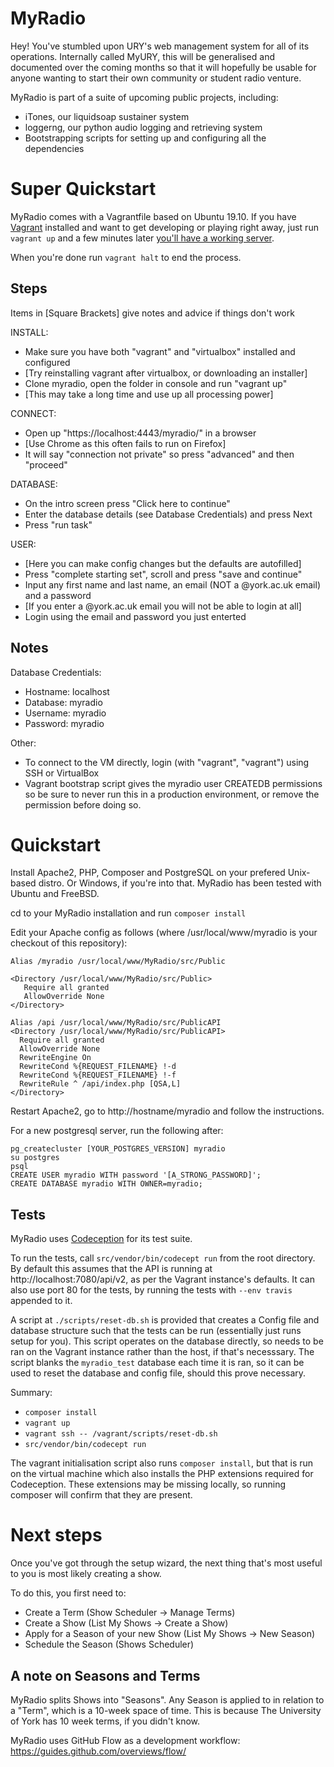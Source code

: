 MyRadio
=======

Hey! You've stumbled upon URY's web management system for all of its operations.
Internally called MyURY, this will be generalised and documented over the
coming months so that it will hopefully be usable for anyone wanting to start
their own community or student radio venture.

MyRadio is part of a suite of upcoming public projects, including:
- iTones, our liquidsoap sustainer system
- loggerng, our python audio logging and retrieving system
- Bootstrapping scripts for setting up and configuring all the dependencies

Super Quickstart
==========
MyRadio comes with a Vagrantfile based on Ubuntu 19.10.
If you have [Vagrant](https://www.vagrantup.com) installed and want to get
developing or playing right away, just run `vagrant up` and a few minutes
later [you'll have a working server](https://localhost:4443/myradio/).

When you're done run `vagrant halt` to end the process.

Steps
-----
Items in [Square Brackets] give notes and advice if things don't work

INSTALL:
 - Make sure you have both "vagrant" and "virtualbox" installed and configured
 - [Try reinstalling vagrant after virtualbox, or downloading an installer]
 - Clone myradio, open the folder in console and run "vagrant up"
 - [This may take a long time and use up all processing power]

CONNECT:
 - Open up "https://localhost:4443/myradio/" in a browser
 - [Use Chrome as this often fails to run on Firefox]
 - It will say "connection not private" so press "advanced" and then "proceed"

DATABASE:
 - On the intro screen press "Click here to continue"
 - Enter the database details (see Database Credentials) and press Next
 - Press "run task"
 
USER:
 - [Here you can make config changes but the defaults are autofilled]
 - Press "complete starting set", scroll and press "save and continue"
 - Input any first name and last name, an email (NOT a @york.ac.uk email) and a password
 - [If you enter a @york.ac.uk email you will not be able to login at all]
 - Login using the email and password you just enterted

Notes
-----
Database Credentials:
 - Hostname: localhost
 - Database: myradio
 - Username: myradio
 - Password: myradio

Other:
 - To connect to the VM directly, login (with "vagrant", "vagrant") using SSH or VirtualBox
 - Vagrant bootstrap script gives the myradio user CREATEDB permissions so be sure to never run this in a production environment, or remove the permission before doing so.

Quickstart
==========
Install Apache2, PHP, Composer and PostgreSQL on your prefered Unix-based
distro. Or Windows, if you're into that. MyRadio has been tested with Ubuntu and
FreeBSD.

cd to your MyRadio installation and run `composer install`

Edit your Apache config as follows (where /usr/local/www/myradio is your
checkout of this repository):

```
Alias /myradio /usr/local/www/MyRadio/src/Public

<Directory /usr/local/www/MyRadio/src/Public>
   Require all granted
   AllowOverride None
</Directory>

Alias /api /usr/local/www/MyRadio/src/PublicAPI
<Directory /usr/local/www/MyRadio/src/PublicAPI>
  Require all granted
  AllowOverride None
  RewriteEngine On
  RewriteCond %{REQUEST_FILENAME} !-d
  RewriteCond %{REQUEST_FILENAME} !-f
  RewriteRule ^ /api/index.php [QSA,L]
</Directory>

```

Restart Apache2, go to http://hostname/myradio and follow the instructions.

For a new postgresql server, run the following after:
```
pg_createcluster [YOUR_POSTGRES_VERSION] myradio
su postgres
psql
CREATE USER myradio WITH password '[A_STRONG_PASSWORD]';
CREATE DATABASE myradio WITH OWNER=myradio;
```

Tests
-----
MyRadio uses [Codeception](http://codeception.com/quickstart) for its test
suite.

To run the tests, call `src/vendor/bin/codecept run` from the root directory.
By default this assumes that the API is running at http://localhost:7080/api/v2,
as per the Vagrant instance's defaults. It can also use port 80 for the tests,
by running the tests with `--env travis` appended to it.

A script at `./scripts/reset-db.sh` is provided that creates a Config file and
database structure such that the tests can be run (essentially just runs setup
for you). This script operates on the database directly, so needs to be ran on
the Vagrant instance rather than the host, if that's necesssary. The script
blanks the `myradio_test` database each time it is ran, so it can be used to
reset the database and config file, should this prove necessary.

Summary:
* `composer install`
* `vagrant up`
* `vagrant ssh -- /vagrant/scripts/reset-db.sh`
* `src/vendor/bin/codecept run`

The vagrant initialisation script also runs `composer install`, but that is run
on the virtual machine which also installs the PHP extensions required for
Codeception. These extensions may be missing locally, so running composer will
confirm that they are present.

Next steps
==========
Once you've got through the setup wizard, the next thing that's most useful to
you is most likely creating a show.

To do this, you first need to:
- Create a Term (Show Scheduler -> Manage Terms)
- Create a Show (List My Shows -> Create a Show)
- Apply for a Season of your new Show (List My Shows -> New Season)
- Schedule the Season (Shows Scheduler)

A note on Seasons and Terms
---------------------------
MyRadio splits Shows into "Seasons". Any Season is applied to in relation to a
"Term", which is a 10-week space of time. This is because The University of
York has 10 week terms, if you didn't know.


MyRadio uses GitHub Flow as a development workflow:
https://guides.github.com/overviews/flow/
